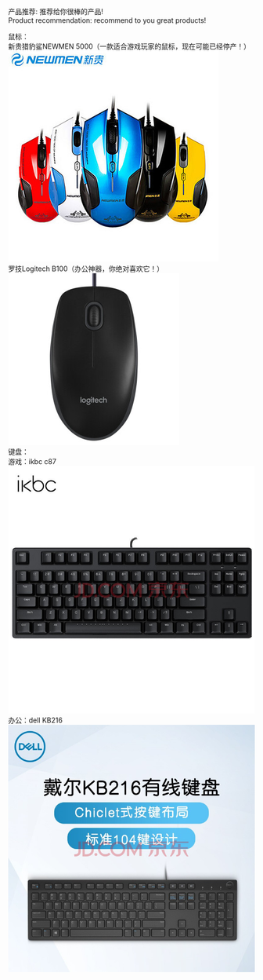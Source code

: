 产品推荐: 推荐给你很棒的产品!  
Product recommendation: recommend to you great products!  

鼠标：  
    新贵猎豹鲨NEWMEN 5000（一款适合游戏玩家的鼠标，现在可能已经停产！）
    ![Image text：KB216.png](https://github.com/lianchua/Product-treasure-house/blob/main/images/NEWMEN%205000.jpg)  
     罗技Logitech B100（办公神器，你绝对喜欢它！）  
     ![Image text：KB216.png](https://github.com/lianchua/Product-treasure-house/blob/main/images/B100.jpg)  
键盘：  
    游戏：ikbc c87  
    ![Image text：KB216.png](https://github.com/lianchua/Product-treasure-house/blob/main/images/C87.jpg)  
    办公：dell KB216  
    ![Image text：KB216.png](https://github.com/lianchua/Product-treasure-house/blob/main/images/KB216.png)  